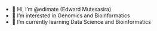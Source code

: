 - 👋 Hi, I’m @edimate (Edward Mutesasira)
- 👀 I’m interested in Genomics and Bioinformatics
- 🌱 I’m currently learning Data Science and Bioinformatics 

<!---
edimate/edimate is a ✨ special ✨ repository because its `README.md` (this file) appears on your GitHub profile.
You can click the Preview link to take a look at your changes.
--->
